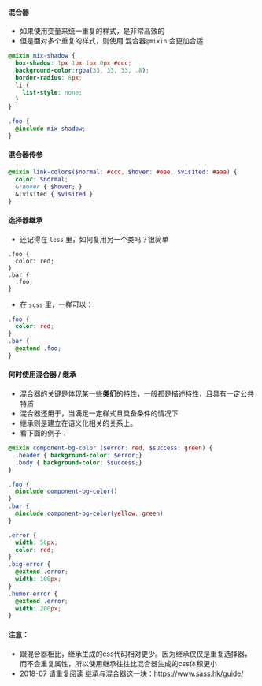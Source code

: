 #### 混合器

* 如果使用变量来统一重复的样式，是非常高效的
* 但是面对多个重复的样式，则使用 混合器`@mixin` 会更加合适

```scss
@mixin mix-shadow {
  box-shadow: 1px 1px 1px 0px #ccc;
  background-color:rgba(33, 33, 33, .8);
  border-radius: 8px;
  li {
    list-style: none;
  }
}

.foo {
  @include mix-shadow;
}
```


#### 混合器传参

```scss
@mixin link-colors($normal: #ccc, $hover: #eee, $visited: #aaa) {
  color: $normal;
  &:hover { $hover; }
  &:visited { $visited }
}
```


#### 选择器继承

* 还记得在 `less` 里，如何复用另一个类吗？很简单

```less
.foo {
  color: red;
}
.bar {
  .foo;
}
```
* 在 `scss` 里，一样可以：
```scss
.foo {
  color: red;
}
.bar {
  @extend .foo;
}
```


#### 何时使用混合器 / 继承

* 混合器的关键是体现某一些**类们**的特性，一般都是描述特性，且具有一定公共特质
* 混合器还用于，当满足一定样式且具备条件的情况下
* 继承则是建立在语义化相关的关系上。
* 看下面的例子：

```scss
@mixin component-bg-color ($error: red, $success: green) {
  .header { background-color: $error;}
  .body { background-color: $success;}
}

.foo {
  @include component-bg-color()
}
.bar {
  @include component-bg-color(yellow, green)
}

.error {
  width: 50px;
  color: red;
}
.big-error {
  @extend .error;
  width: 100px;
}
.humor-error {
  @extend .error;
  width: 200px;
}
```

#### 注意：

* 跟混合器相比，继承生成的css代码相对更少。因为继承仅仅是重复选择器，而不会重复属性，所以使用继承往往比混合器生成的css体积更小
* 2018-07 请重复阅读 继承与混合器这一块：https://www.sass.hk/guide/



